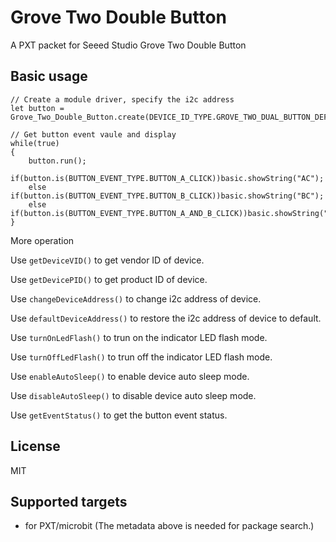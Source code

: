 # Grove Two Double Button

A PXT packet for Seeed Studio Grove Two Double Button

## Basic usage

```blocks
// Create a module driver, specify the i2c address
let button = Grove_Two_Double_Button.create(DEVICE_ID_TYPE.GROVE_TWO_DUAL_BUTTON_DEF_I2C_ADDR);

// Get button event vaule and display
while(true)
{
    button.run();
    if(button.is(BUTTON_EVENT_TYPE.BUTTON_A_CLICK))basic.showString("AC");
    else if(button.is(BUTTON_EVENT_TYPE.BUTTON_B_CLICK))basic.showString("BC");
    else if(button.is(BUTTON_EVENT_TYPE.BUTTON_A_AND_B_CLICK))basic.showString("ABC");
}
```
More operation

Use ``getDeviceVID()`` to get vendor ID of device.

Use ``getDevicePID()`` to get product ID of device.

Use ``changeDeviceAddress()`` to change i2c address of device.

Use ``defaultDeviceAddress()`` to restore the i2c address of device to default.

Use ``turnOnLedFlash()`` to trun on the indicator LED flash mode.

Use ``turnOffLedFlash()`` to trun off the indicator LED flash mode.

Use ``enableAutoSleep()`` to enable device auto sleep mode.

Use ``disableAutoSleep()`` to disable device auto sleep mode.

Use ``getEventStatus()`` to get the button event status.

## License

MIT

## Supported targets

* for PXT/microbit
(The metadata above is needed for package search.)

